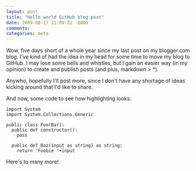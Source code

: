 ```yaml
---
layout: post
title: "Hello world GitHub blog post"
date: 2009-08-17 11:09:32 -0800
comments:
categories: meta 
---
```


Wow, five days short of a whole year since my last post on my blogger.com blog. I've kind of had the idea in my head for some time to move my blog to GitHub. I may lose some bells and whistles, but I gain an easier way (in my opinion) to create and publish posts (and plus, markdown > *).

Anywho, hopefully I'll post more, since I don't have any shortage of ideas kicking around that I'd like to share.

And now, some code to see how highlighting looks:

    import System
    import System.Collections.Generic

    public class Foo(Bar):
      public def constructor():
        pass

      public def Baz(input as string) as string:
        return 'Foobie '+input

Here's to many more!
